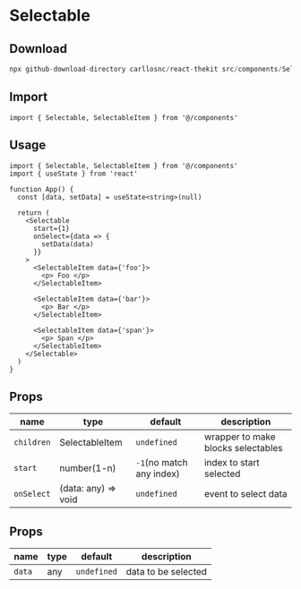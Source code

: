 # Selectable

## Download

```c
npx github-download-directory carllosnc/react-thekit src/components/Selectable
```

## Import

```tsx
import { Selectable, SelectableItem } from '@/components'
```

## Usage

```tsx
import { Selectable, SelectableItem } from '@/components'
import { useState } from 'react'

function App() {
  const [data, setData] = useState<string>(null)

  return (
    <Selectable
      start={1}
      onSelect={data => {
        setData(data)
      }}
    >
      <SelectableItem data={'foo'}>
        <p> Foo </p>
      </SelectableItem>

      <SelectableItem data={'bar'}>
        <p> Bar </p>
      </SelectableItem>

      <SelectableItem data={'span'}>
        <p> Span </p>
      </SelectableItem>
    </Selectable>
  )
}
```

## <Selectable/> Props

| name       | type                | default                  | description                        |
| ---------- | ------------------- | ------------------------ | ---------------------------------- |
| `children` | SelectableItem      | `undefined`              | wrapper to make blocks selectables |
| `start`    | number(1-n)         | `-1`(no match any index) | index to start selected            |
| `onSelect` | (data: any) => void | `undefined`              | event to select data               |

## <SelectableItem/> Props

| name   | type | default     | description         |
| ------ | ---- | ----------- | ------------------- |
| `data` | any  | `undefined` | data to be selected |
